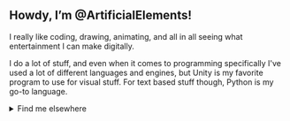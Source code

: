 ## Howdy, I’m @ArtificialElements!
I really like coding, drawing, animating, and all in all seeing what entertainment I can make digitally.

I do a lot of stuff, and even when it comes to programming specifically I've used a lot of different languages and engines, but Unity is my favorite program to use for visual stuff. For text based stuff though, Python is my go-to language.

<details><summary>Find me elsewhere</summary>
<p>

[![ScratchIcon](https://scratch.mit.edu/images/logo_sm.png)](https://scratch.mit.edu/users/ArtificialElements)
[![YouTubeIcon](http://www.gstatic.com/youtube/img/branding/youtubelogo/1x/youtubelogo_30.png)](https://www.youtube.com/channel/UCgi5wWYf3BEB9VHScSR4JbA)

</p>
</details>
